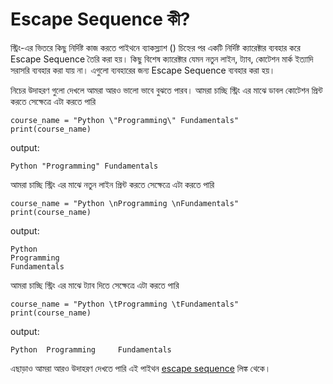 # Escape Sequence কী?

স্ট্রিং-এর ভিতরে কিছু নির্দিষ্ট কাজ করতে পাইথনে ব্যাকস্ল্যাশ (\) চিহ্নের পর একটি নির্দিষ্ট ক্যারেক্টার ব্যবহার করে Escape Sequence তৈরি করা হয়। কিছু বিশেষ ক্যারেক্টার যেমন নতুন লাইন, ট্যাব, কোটেশন মার্ক ইত্যাদি সরাসরি ব্যবহার করা যায় না। এগুলো ব্যবহারের জন্য Escape Sequence ব্যবহার করা হয়।

নিচের উদাহরণ গুলো দেখলে আমরা আরও ভালো ভাবে বুঝতে পারব।
আমরা চাচ্ছি স্ট্রিং এর মাঝে ডাবল কোটেশন প্রিন্ট করতে সেক্ষেত্রে এটা করতে পারি 
```
course_name = "Python \"Programming\" Fundamentals"
print(course_name)
```
output:
```
Python "Programming" Fundamentals
```
আমরা চাচ্ছি স্ট্রিং এর মাঝে নতুন লাইন প্রিন্ট করতে সেক্ষেত্রে এটা করতে পারি 
```
course_name = "Python \nProgramming \nFundamentals"
print(course_name)
```
output:
```
Python 
Programming 
Fundamentals
```
আমরা চাচ্ছি স্ট্রিং এর মাঝে ট্যাব দিতে সেক্ষেত্রে এটা করতে পারি 
```
course_name = "Python \tProgramming \tFundamentals"
print(course_name)
```
output:
```
Python 	Programming 	Fundamentals
```

এছাড়াও আমরা আরও উদাহরণ দেখতে পারি এই পাইথন [escape sequence](https://docs.python.org/3/reference/lexical_analysis.html#escape-sequences) লিঙ্ক থেকে। 